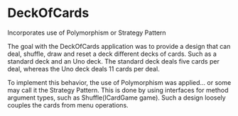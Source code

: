 # DeckOfCards
Incorporates use of Polymorphism or Strategy Pattern

The goal with the DeckOfCards application was to provide a design that can deal, shuffle, draw and reset a deck different decks of cards. Such as a standard deck and an Uno deck. The standard deck deals five cards per deal, whereas the Uno deck deals 11 cards per deal. 

To implement this behavior, the use of Polymorphism was applied... or some may call it the Strategy Pattern. This is done by using interfaces for method argument types, such as Shuffle(ICardGame game). Such a design loosely couples the cards from menu operations. 
